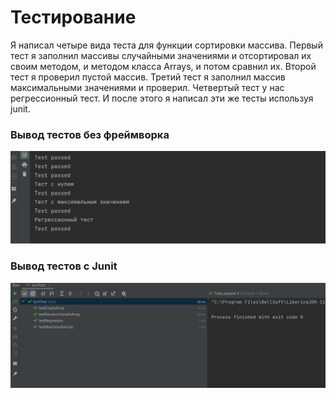 # Тестирование

Я написал четыре вида теста для функции сортировки массива. Первый тест я заполнил массивы случайными значениями и отсортировал их 
своим методом, и методом класса Arrays, и потом сравнил их. Второй тест я проверил пустой массив. Третий тест я заполнил массив максимальными значениями
и проверил. Четвертый тест у нас регрессионный тест. И после этого я написал эти же тесты используя junit.

### Вывод тестов без фреймворка
![out](images/kastomtest.png)


### Вывод тестов с Junit
![out](images/junitTest.png)